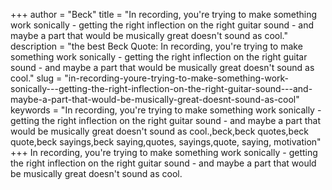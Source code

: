 +++
author = "Beck"
title = "In recording, you're trying to make something work sonically - getting the right inflection on the right guitar sound - and maybe a part that would be musically great doesn't sound as cool."
description = "the best Beck Quote: In recording, you're trying to make something work sonically - getting the right inflection on the right guitar sound - and maybe a part that would be musically great doesn't sound as cool."
slug = "in-recording-youre-trying-to-make-something-work-sonically---getting-the-right-inflection-on-the-right-guitar-sound---and-maybe-a-part-that-would-be-musically-great-doesnt-sound-as-cool"
keywords = "In recording, you're trying to make something work sonically - getting the right inflection on the right guitar sound - and maybe a part that would be musically great doesn't sound as cool.,beck,beck quotes,beck quote,beck sayings,beck saying,quotes, sayings,quote, saying, motivation"
+++
In recording, you're trying to make something work sonically - getting the right inflection on the right guitar sound - and maybe a part that would be musically great doesn't sound as cool.
